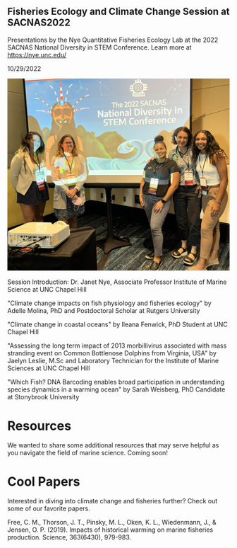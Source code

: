 ## Fisheries Ecology and Climate Change Session at SACNAS2022
Presentations by the Nye Quantitative Fisheries Ecology Lab at the 2022 SACNAS National Diversity in STEM Conference. Learn more at https://nye.unc.edu/

10/29/2022

![](sacnas_photo.jpeg)

Session Introduction: Dr. Janet Nye, Associate Professor Institute of Marine Science at UNC Chapel Hill 

"Climate change impacts on fish physiology and fisheries ecology" by Adelle Molina, PhD and Postdoctoral Scholar at Rutgers University 

"Climate change in coastal oceans" by Ileana Fenwick, PhD Student at UNC Chapel Hill 

"Assessing the long term impact of 2013 morbillivirus associated with mass stranding event on Common Bottlenose Dolphins from Virginia, USA" by Jaelyn Leslie, M.Sc and Laboratory Technician for the Institute of Marine Sciences at UNC Chapel Hill 

"Which Fish? DNA Barcoding enables broad participation in understanding species dynamics in a warming ocean" by Sarah Weisberg, PhD Candidate at Stonybrook University


# Resources 
We wanted to share some additional resources that may serve helpful as you navigate the field of marine science. Coming soon! 

# Cool Papers 
Interested in diving into climate change and fisheries further? Check out some of our favorite papers. 

Free, C. M., Thorson, J. T., Pinsky, M. L., Oken, K. L., Wiedenmann, J., & Jensen, O. P. (2019). Impacts of historical warming on marine fisheries production. Science, 363(6430), 979-983.



